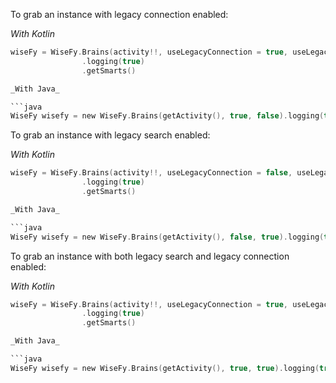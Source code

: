 To grab an instance with legacy connection enabled:

_With Kotlin_

```kotlin
wiseFy = WiseFy.Brains(activity!!, useLegacyConnection = true, useLegacySearch = false)
                .logging(true)
                .getSmarts()

_With Java_

```java
WiseFy wisefy = new WiseFy.Brains(getActivity(), true, false).logging(true).getSmarts();
```

To grab an instance with legacy search enabled:

_With Kotlin_

```kotlin
wiseFy = WiseFy.Brains(activity!!, useLegacyConnection = false, useLegacySearch = true)
                .logging(true)
                .getSmarts()

_With Java_

```java
WiseFy wisefy = new WiseFy.Brains(getActivity(), false, true).logging(true).getSmarts();
```

To grab an instance with both legacy search and legacy connection enabled:

_With Kotlin_

```kotlin
wiseFy = WiseFy.Brains(activity!!, useLegacyConnection = true, useLegacySearch = true)
                .logging(true)
                .getSmarts()

_With Java_

```java
WiseFy wisefy = new WiseFy.Brains(getActivity(), true, true).logging(true).getSmarts();
```